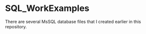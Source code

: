 # SQL_WorkExamples
There are several MsSQL database files that I created earlier in this repository.
